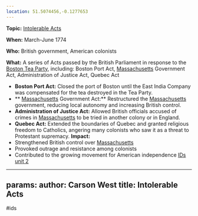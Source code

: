 ```yaml
---
location: 51.5074456,-0.1277653
---
```

**Topic:** [Intolerable Acts](./../intolerable-acts/)

**When:** March-June 1774

**Who:** British government, American colonists

**What:** A series of Acts passed by the British Parliament in response to the [Boston Tea Party](./../boston-tea-party/), including: Boston Port Act, [Massachusetts](./../massachusetts/) Government Act, Administration of Justice Act, Quebec Act
* **Boston Port Act:** Closed the port of Boston until the East India Company was compensated for the tea destroyed in the Tea Party.
* ** [Massachusetts](./../massachusetts/) Government Act:** Restructured the [Massachusetts](./../massachusetts/) government, reducing local autonomy and increasing British control.
* **Administration of Justice Act:** Allowed British officials accused of crimes in [Massachusetts](./../massachusetts/) to be tried in another colony or in England.
* **Quebec Act:** Extended the boundaries of Quebec and granted religious freedom to Catholics, angering many colonists who saw it as a threat to Protestant supremacy.
**Impact:**
* Strengthened British control over [Massachusetts](./../massachusetts/)
* Provoked outrage and resistance among colonists
* Contributed to the growing movement for American independence
 [IDs unit 2](./../ids-unit-2/)
---
params:
	author: Carson West
title: Intolerable Acts
--- 
#ids